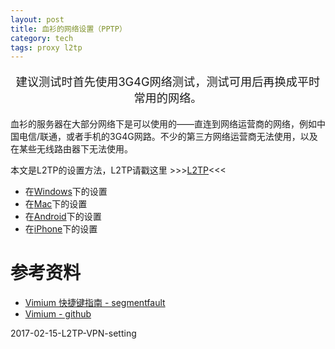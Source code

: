 ```yaml
---
layout: post
title: 血衫的网络设置（PPTP）
category: tech
tags: proxy l2tp
---
```


<p style="font-size: 1.3em; text-align:center">建议测试时首先使用3G4G网络测试，测试可用后再换成平时常用的网络。</p>

血衫的服务器在大部分网络下是可以使用的——直连到网络运营商的网络，例如中国电信/联通，或者手机的3G4G网路。不少的第三方网络运营商无法使用，以及在某些无线路由器下无法使用。

本文是L2TP的设置方法，L2TP请戳这里  >>>[L2TP](http://blog.kelu.org/tech/2015/02/14/PPTP-VPN-setting.html)<<<

* 在[Windows](#windows)下的设置
* 在[Mac](#mac)下的设置
* 在[Android](#android)下的设置
* 在[iPhone](#iphone)下的设置


# 参考资料

* [Vimium 快捷键指南 - segmentfault](https://segmentfault.com/a/1190000004208306)
* [Vimium - github](https://github.com/philc/vimium)

2017-02-15-L2TP-VPN-setting
